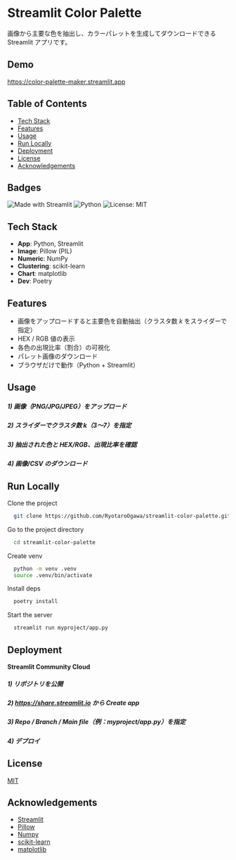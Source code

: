 # Streamlit Color Palette

画像から主要な色を抽出し、カラーパレットを生成してダウンロードできる Streamlit アプリです。  


## Demo

https://color-palette-maker.streamlit.app

## Table of Contents
- [Tech Stack](#-tech-stack)
- [Features](#-features)
- [Usage](#-usage)
- [Run Locally](#-run-locally)
- [Deployment](#-deployment)
- [License](#-license)
- [Acknowledgements](#-acknowledgements)
## Badges
![Made with Streamlit](https://img.shields.io/badge/Made%20with-Streamlit-FF4B4B.svg)
![Python](https://img.shields.io/badge/python-%203.12-blue.svg)
![License: MIT](https://img.shields.io/badge/License-MIT-green.svg)

## Tech Stack

- **App**: Python, Streamlit
- **Image**: Pillow (PIL)
- **Numeric**: NumPy
- **Clustering**: scikit-learn
- **Chart**: matplotlib
- **Dev**: Poetry


## Features

- 画像をアップロードすると主要色を自動抽出（クラスタ数 *k* をスライダーで指定）
- HEX / RGB 値の表示
- 各色の出現比率（割合）の可視化
- パレット画像のダウンロード
- ブラウザだけで動作（Python + Streamlit）

## Usage

##### 1) 画像（PNG/JPG/JPEG）をアップロード
##### 2) スライダーでクラスタ数 k（3〜7）を指定
##### 3) 抽出された色と HEX/RGB、出現比率を確認
##### 4) 画像/CSV のダウンロード

## Run Locally

Clone the project

```bash
  git clone https://github.com/RyotaroOgawa/streamlit-color-palette.git
```

Go to the project directory

```bash
  cd streamlit-color-palette
```

Create venv

```bash
  python -m venv .venv
  source .venv/bin/activate
```

Install deps

```bash
  poetry install
```

Start the server

```bash
  streamlit run myproject/app.py
```


## Deployment
**Streamlit Community Cloud**
##### 1) リポジトリを公開
##### 2) https://share.streamlit.io から Create app
##### 3) Repo / Branch / Main file（例：myproject/app.py）を指定
##### 4) デプロイ


## License

[MIT](https://choosealicense.com/licenses/mit/)


## Acknowledgements

 - [Streamlit](https://streamlit.io)
 - [Pillow](https://pillow.readthedocs.io/en/stable/#)
 - [Numpy](https://numpy.org/ja/)
 - [scikit-learn](https://scikit-learn.org/stable/)
 - [matplotlib](https://matplotlib.org)


